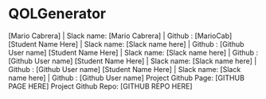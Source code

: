 # QOLGenerator

[Mario Cabrera] | Slack name: [Mario Cabrera] | Github : [MarioCab]
[Student Name Here] | Slack name: [Slack name here] | Github : [Github User name]
[Student Name Here] | Slack name: [Slack name here] | Github : [Github User name]
[Student Name Here] | Slack name: [Slack name here] | Github : [Github User name]
[Student Name Here] | Slack name: [Slack name here] | Github : [Github User name]
Project Github Page: [GITHUB PAGE HERE]
Project Github Repo: [GITHUB REPO HERE]